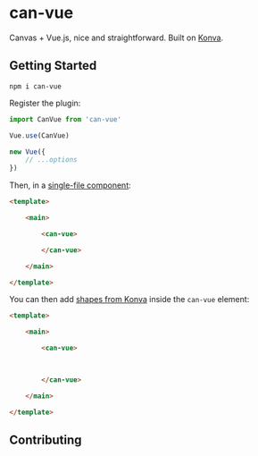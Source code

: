 # can-vue

Canvas + Vue.js, nice and straightforward. Built on [Konva](https://konvajs.github.io/).

## Getting Started

`npm i can-vue`

Register the plugin:

```js
import CanVue from 'can-vue'

Vue.use(CanVue)

new Vue({
    // ...options
})
```

Then, in a [single-file component](https://vuejs.org/v2/guide/single-file-components.html):

```html
<template>

    <main>

        <can-vue>

        </can-vue>

    </main>

</template>
```

You can then add [shapes from Konva](https://konvajs.github.io/docs/shapes/Rect.html) inside the `can-vue` element:

```html
<template>

    <main>

        <can-vue>



        </can-vue>

    </main>

</template>
```

## Contributing
